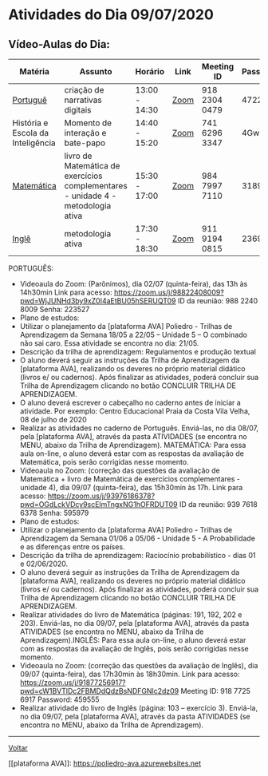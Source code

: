 # Atividades do Dia 09/07/2020

## Vídeo-Aulas do Dia:

| Matéria | Assunto |Horário | Link | Meeting ID | Password |
|---------|---------|--------|------|------------|----------|
| [Portuguê](#português) | criação de narrativas digitais | 13:00 - 14:30 | [Zoom](https://zoom.us/j/91823040479?pwd=bjZyNGFDajhZNzU0bzk2QjJNNzQrQT09) | 918 2304 0479 | 472216 |
| História e Escola da Inteligência | Momento de interação e bate-papo | 14:40 - 15:20 | [Zoom](https://us04web.zoom.us/j/4107598874?pwd=SHA1cmUyc0NOV1M3QlJteFJnbEtuQT09) | 741 6296 3347 | 4Gwg4y |
| [Matemática](#matemática) | livro de Matemática de exercícios complementares - unidade 4 - metodologia ativa | 15:30 - 17:00 | [Zoom](https://zoom.us/j/98479977110?pwd=NXlSOGloNzYxZGFzOWdoWGdZZHBLdz09) | 984 7997 7110 | 318966 |
| [Inglê](#inglês) | metodologia ativa | 17:30 - 18:30 | [Zoom](https://zoom.us/j/91191940815?pwd=UWZ0Z09kSmJuaEVKVDhudk9lQmU1dz09) | 911 9194 0815 | 236962 |

PORTUGUÊS:
* Videoaula do Zoom: (Parônimos), dia 02/07 (quinta-feira), das 13h às 14h30min
Link para acesso:
https://zoom.us/j/98822408009?pwd=WjJUNHd3by9xZ0I4aEtBU05hSERUQT09
ID da reunião: 988 2240 8009
Senha: 223527
* Plano de estudos:
* Utilizar o planejamento da [plataforma AVA] Poliedro - Trilhas de Aprendizagem da Semana 18/05
a 22/05 – Unidade 5 – O combinado não sai caro. Essa atividade se encontra no dia: 21/05.
* Descrição da trilha de aprendizagem: Regulamentos e produção textual
* O aluno deverá seguir as instruções da Trilha de Aprendizagem da [plataforma AVA], realizando
os deveres no próprio material didático (livros e/ ou cadernos). Após finalizar as atividades, poderá
concluir sua Trilha de Aprendizagem clicando no botão CONCLUIR TRILHA DE
APRENDIZAGEM.
* O aluno deverá escrever o cabeçalho no caderno antes de iniciar a atividade. Por exemplo:
Centro Educacional Praia da Costa
Vila Velha, 08 de julho de 2020
* Realizar as atividades no caderno de Português. Enviá-las, no dia 08/07, pela [plataforma AVA],
através da pasta ATIVIDADES (se encontra no MENU, abaixo da Trilha de Aprendizagem).
MATEMÁTICA: Para essa aula on-line, o aluno deverá estar com as respostas da avaliação de
Matemática, pois serão corrigidas nesse momento.
* Videoaula no Zoom: (correção das questões da avaliação de Matemática + livro de Matemática
de exercícios complementares - unidade 4), dia 09/07 (quinta-feira), das 15h30min às 17h.
Link para acesso:
https://zoom.us/j/93976186378?pwd=OGdLckVDcy9scElmTngxNG1hOFRDUT09
ID da reunião: 939 7618 6378
Senha: 595979
* Plano de estudos:
* Utilizar o planejamento da [plataforma AVA] Poliedro - Trilhas de Aprendizagem da Semana 01/06
a 05/06 - Unidade 5 - A Probabilidade e as diferenças entre os países.
* Descrição da trilha de aprendizagem: Raciocínio probabilístico - dias 01 e 02/06/2020.
* O aluno deverá seguir as instruções da Trilha de Aprendizagem da [plataforma AVA], realizando
os deveres no próprio material didático (livros e/ ou cadernos). Após finalizar as atividades, poderá
concluir sua Trilha de Aprendizagem clicando no botão CONCLUIR TRILHA DE
APRENDIZAGEM.
* Realizar atividades do livro de Matemática (páginas: 191, 192, 202 e 203). Enviá-las, no
dia 09/07, pela [plataforma AVA], através da pasta ATIVIDADES (se encontra no MENU,
abaixo da Trilha de Aprendizagem).INGLÊS: Para essa aula on-line, o aluno deverá estar com as respostas da avaliação de Inglês,
pois serão corrigidas nesse momento.
* Videoaula no Zoom: (correção das questões da avaliação de Inglês), dia 09/07 (quinta-feira),
das 17h30min às 18h30min.
Link para acesso:
https://zoom.us/j/91877256917?pwd=cW1BVTlDc2FBMDdQdzBsNDFGNlc2dz09
Meeting ID: 918 7725 6917
Password: 459555
* Realizar atividade do livro de Inglês (página: 103 – exercício 3). Enviá-la, no dia 09/07, pela
[plataforma AVA], através da pasta ATIVIDADES (se encontra no MENU, abaixo da Trilha de
Aprendizagem).

---
[Voltar](index.md)


[[plataforma AVA]]: https://poliedro-ava.azurewebsites.net
